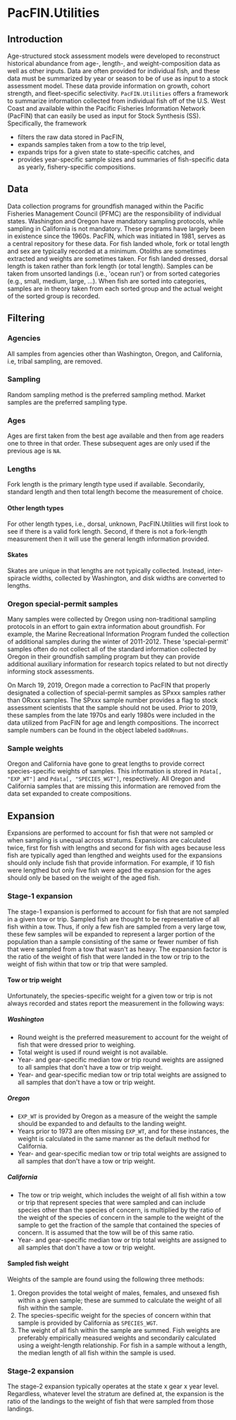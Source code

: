 # PacFIN.Utilities

## Introduction
Age-structured stock assessment models were developed to reconstruct historical abundance from age-, length-, and weight-composition data as well as other inputs. Data are often provided for individual fish, and these data must be summarized by year or season to be of use as input to a stock assessment model. These data provide information on growth, cohort strength, and fleet-specific selectivity.
`PacFIN.Utilities` offers a framework to summarize information collected from individual fish off of the U.S. West Coast and available within the Pacific Fisheries Information Network (PacFIN) that can easily be used as input for Stock Synthesis (SS). Specifically, the framework

  * filters the raw data stored in PacFIN,
  * expands samples taken from a tow to the trip level,
  * expands trips for a given state to state-specific catches, and
  * provides year-specific sample sizes and summaries of fish-specific data as yearly, fishery-specific compositions.

## Data
Data collection programs for groundfish managed within the Pacific Fisheries Management Council (PFMC) are the responsibility of individual states. Washington and Oregon have mandatory sampling protocols, while sampling in California is not mandatory. These programs have largely been in existence since the 1960s. PacFIN, which was initiated in 1981, serves as a central repository for these data. For fish landed whole, fork or total length and sex are typically recorded at a minimum. Otoliths are sometimes extracted and weights are sometimes taken. For fish landed dressed, dorsal length is taken rather than fork length (or total length). 
Samples can be taken from unsorted landings (i.e., 'ocean run') or from sorted categories (e.g., small, medium, large, ...). When fish are sorted into categories, samples are in theory taken from each sorted group and the actual weight of the sorted group is recorded. 

## Filtering
### Agencies
All samples from agencies other than Washington, Oregon, and California, i.e, tribal sampling, are removed. 

### Sampling
Random sampling method is the preferred sampling method. Market samples are the preferred sampling type. 

### Ages
Ages are first taken from the best age available and then from age readers one to three in that order. These subsequent ages are only used if the previous age is `NA`. 

### Lengths
Fork length is the primary length type used if available. Secondarily, standard length and then total length become the measurement of choice. 

#### Other length types
For other length types, i.e., dorsal, unknown, PacFIN.Utilities will first look to see if there is a valid fork length. Second, if there is not a fork-length measurement then it will use the general length information provided. 

#### Skates
Skates are unique in that lengths are not typically collected. Instead, inter-spiracle widths, collected by Washington, and disk widths are converted to lengths. 

### Oregon special-permit samples
Many samples were collected by Oregon using non-traditional sampling protocols in an effort to gain extra information about groundfish. For example, the Marine Recreational Information Program funded the collection of additional samples during the winter of 2011-2012. These 'special-permit' samples often do not collect all of the standard information collected by Oregon in their groundfish sampling program but they can provide additional auxiliary information for research topics related to but not directly informing stock assessments. 

On March 19, 2019, Oregon made a correction to PacFIN that properly designated a collection of special-permit samples as SPxxx samples rather than ORxxx samples. The SPxxx sample number provides a flag to stock assessment scientists that the sample should not be used. Prior to 2019, these samples from the late 1970s and early 1980s were included in the data utilized from PacFIN for age and length compositions. The incorrect sample numbers can be found in the object labeled `badORnums`.

### Sample weights
Oregon and California have gone to great lengths to provide correct species-specific weights of samples. This information is stored in `Pdata[, "EXP_WT"]` and `Pdata[, "SPECIES_WGT"]`, respectively. All Oregon and California samples that are missing this information are removed from the data set expanded to create compositions. 

## Expansion
Expansions are performed to account for fish that were not sampled or when sampling is unequal across stratums. Expansions are calculated twice, first for fish with lengths and second for fish with ages because less fish are typically aged than lengthed and weights used for the expansions should only include fish that provide information. For example, if 10 fish were lengthed but only five fish were aged the expansion for the ages should only be based on the weight of the aged fish. 

### Stage-1 expansion
The stage-1 expansion is performed to account for fish that are not sampled in a given tow or trip. Sampled fish are thought to be representative of all fish within a tow. Thus, if only a few fish are sampled from a very large tow, these few samples will be expanded to represent a larger portion of the population than a sample consisting of the same or fewer number of fish that were sampled from a tow that wasn't as heavy. The expansion factor is the ratio of the weight of fish that were landed in the tow or trip to the weight of fish within that tow or trip that were sampled. 

#### Tow or trip weight
Unfortunately, the species-specific weight for a given tow or trip is not always recorded and states report the measurement in the following ways:

##### Washington
  * Round weight is the preferred measurement to account for the weight of fish that were dressed prior to weighing.
  * Total weight is used if round weight is not available.
  * Year- and gear-specific median tow or trip round weights are assigned to all samples that don't have a tow or trip weight. 
  * Year- and gear-specific median tow or trip total weights are assigned to all samples that don't have a tow or trip weight.

##### Oregon
  * `EXP_WT` is provided by Oregon as a measure of the weight the sample should be expanded to and defaults to the landing weight.
  * Years prior to 1973 are often missing `EXP_WT`, and for these instances, the weight is calculated in the same manner as the default method for California. 
  * Year- and gear-specific median tow or trip total weights are assigned to all samples that don't have a tow or trip weight.

##### California
  * The tow or trip weight, which includes the weight of all fish within a tow or trip that represent species that were sampled and can include species other than the species of concern, is multiplied by the ratio of the weight of the species of concern in the sample to the weight of the sample to get the fraction of the sample that contained the species of concern. It is assumed that the tow will be of this same ratio.
  * Year- and gear-specific median tow or trip total weights are assigned to all samples that don't have a tow or trip weight.

#### Sampled fish weight
Weights of the sample are found using the following three methods:

  1. Oregon provides the total weight of males, females, and unsexed fish within a given sample; these are summed to calculate the weight of all fish within the sample. 
  2. The species-specific weight for the species of concern within that sample is provided by California as `SPECIES_WGT`.
  3. The weight of all fish within the sample are summed. Fish weights are preferably empirically measured weights and secondarily calculated using a weight-length relationship. For fish in a sample without a length, the median length of all fish within the sample is used. 

### Stage-2 expansion
The stage-2 expansion typically operates at the state x gear x year level. Regardless, whatever level the stratum are defined at, the expansion is the ratio of the landings to the weight of fish that were sampled from those landings. 
